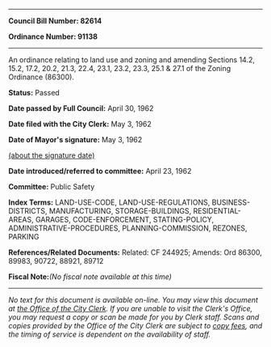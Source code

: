 

********

**Council Bill Number: 82614**
   
**Ordinance Number: 91138**
********

 An ordinance relating to land use and zoning and amending Sections 14.2, 15.2, 17.2, 20.2, 21.3, 22.4, 23.1, 23.2, 23.3, 25.1 & 27.1 of the Zoning Ordinance (86300).

**Status:** Passed
   
**Date passed by Full Council:** April 30, 1962
   
**Date filed with the City Clerk:** May 3, 1962
   
**Date of Mayor's signature:** May 3, 1962
   
[(about the signature date)](/~public/approvaldate.htm)
   
   
   
**Date introduced/referred to committee:** April 23, 1962
   
**Committee:** Public Safety
   
   
**Index Terms:** LAND-USE-CODE, LAND-USE-REGULATIONS, BUSINESS-DISTRICTS, MANUFACTURING, STORAGE-BUILDINGS, RESIDENTIAL-AREAS, GARAGES, CODE-ENFORCEMENT, STATING-POLICY, ADMINISTRATIVE-PROCEDURES, PLANNING-COMMISSION, REZONES, PARKING

**References/Related Documents:** Related: CF 244925; Amends: Ord 86300, 89983, 90722, 88921, 89712

**Fiscal Note:**_(No fiscal note available at this time)_
********

_No text for this document is available on-line. You may view this document at [the Office of the City Clerk](http://www.seattle.gov/leg/clerk/contactUs.htm). If you are unable to visit the Clerk's Office, you may request a copy or scan be made for you by Clerk staff. Scans and copies provided by the Office of the City Clerk are subject to [copy fees](http://clerk.seattle.gov/~public/clerkfees.htm), and the timing of service is dependent on the availability of staff._

